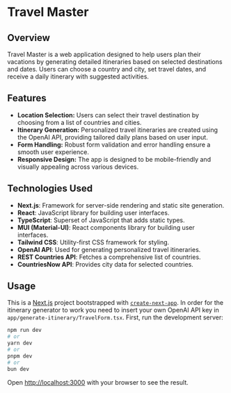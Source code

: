 # Travel Master

## Overview

Travel Master is a web application designed to help users plan their vacations by generating detailed itineraries based on selected destinations and dates. Users can choose a country and city, set travel dates, and receive a daily itinerary with suggested activities.

## Features

- **Location Selection:** Users can select their travel destination by choosing from a list of countries and cities.
- **Itinerary Generation:** Personalized travel itineraries are created using the OpenAI API, providing tailored daily plans based on user input.
- **Form Handling:** Robust form validation and error handling ensure a smooth user experience.
- **Responsive Design:** The app is designed to be mobile-friendly and visually appealing across various devices.

## Technologies Used

- **Next.js**: Framework for server-side rendering and static site generation.
- **React**: JavaScript library for building user interfaces.
- **TypeScript**: Superset of JavaScript that adds static types.
- **MUI (Material-UI)**: React components library for building user interfaces.
- **Tailwind CSS**: Utility-first CSS framework for styling.
- **OpenAI API**: Used for generating personalized travel itineraries.
- **REST Countries API**: Fetches a comprehensive list of countries.
- **CountriesNow API**: Provides city data for selected countries.

## Usage

This is a [Next.js](https://nextjs.org/) project bootstrapped with [`create-next-app`](https://github.com/vercel/next.js/tree/canary/packages/create-next-app). In order for the itinerary generator to work you need to insert your own OpenAI API key in `app/generate-itinerary/TravelForm.tsx`.
First, run the development server:

```bash
npm run dev
# or
yarn dev
# or
pnpm dev
# or
bun dev
```
Open [http://localhost:3000](http://localhost:3000) with your browser to see the result.
